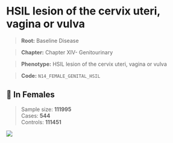 # HSIL lesion of the cervix uteri, vagina or vulva

> **Root:** Baseline Disease  

> **Chapter:** Chapter XIV- Genitourinary  

> **Phenotype:** HSIL lesion of the cervix uteri, vagina or vulva  

> **Code:** `N14_FEMALE_GENITAL_HSIL`

## 👩 In Females  
> Sample size: **111995**  
> Cases: **544**  
> Controls: **111451**
<img src="/Disease/Figures/ALL/Baseline/N14_FEMALE_GENITAL_HSIL.png"/>
<CsvTable src="/public/Disease/Data/ALL/Baseline/LG_N14_FEMALE_GENITAL_HSIL.csv" label="🔍 View full results" />
